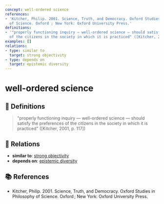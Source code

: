 ```yaml
---
concept: well-ordered science
references:
- 'Kitcher, Philip. 2001. Science, Truth, and Democracy. Oxford Studies in Philosophy
  of Science. Oxford ; New York: Oxford University Press.'
definitions:
- '"properly functioning inquiry — well-ordered science — should satisfy the preferences
  of the citizens in the society in which it is practiced" ([Kitcher, 2001, p. 117])'
examples: []
relations:
- type: similar to
  target: strong objectivity
- type: depends on
  target: epistemic diversity
---
```


# well-ordered science

## 📖 Definitions

> "properly functioning inquiry — well-ordered science — should satisfy the preferences of the citizens in the society in which it is practiced" ([Kitcher, 2001, p. 117])

## 🔗 Relations

- **similar to**: [strong objectivity](./strong-objectivity.md)
- **depends on**: [epistemic diversity](./epistemic-diversity.md)

## 📚 References

- Kitcher, Philip. 2001. Science, Truth, and Democracy. Oxford Studies in Philosophy of Science. Oxford ; New York: Oxford University Press.
